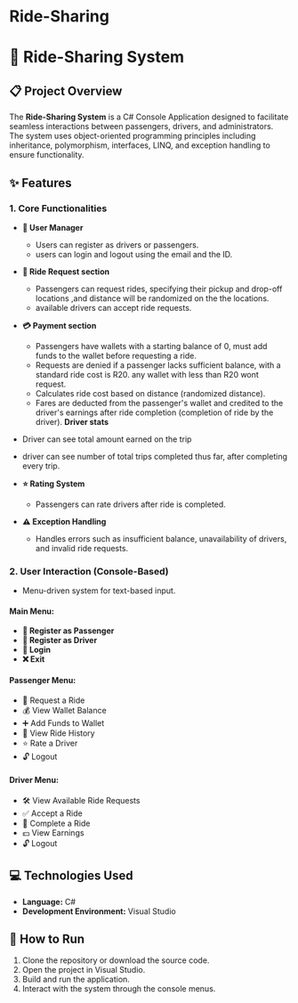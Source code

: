 # Ride-Sharing
# 🚖 Ride-Sharing System

## 📋 Project Overview
The **Ride-Sharing System** is a C# Console Application designed to facilitate seamless interactions between passengers, drivers, and administrators. The system uses object-oriented programming principles including inheritance, polymorphism, interfaces, LINQ, and exception handling to ensure functionality.

## ✨ Features
### 1. Core Functionalities

- **👥 User Manager**
  - Users can register as drivers or passengers.
  - users can login and logout using the email and the ID.

- **🚗 Ride Request section**
  - Passengers can request rides, specifying their pickup and drop-off locations ,and distance will be randomized on the the locations.
  - available drivers can accept ride requests.

- **💳 Payment section**
   - Passengers have  wallets with a starting balance of 0, must add funds to the wallet before requesting a ride.
  - Requests are denied if a passenger lacks sufficient balance, with a standard ride cost is R20. any wallet with less than R20 wont request.
  - Calculates ride cost based on distance (randomized distance).
  - Fares are deducted from the passenger's wallet and credited to the driver's earnings after ride completion (completion of ride by the driver).
**Driver stats**
- Driver can see total amount earned on the trip
- driver can see number of total trips completed thus far, after completing every trip.

- **⭐ Rating System**
  - Passengers can rate drivers after ride is completed.

- **⚠️ Exception Handling**
  - Handles errors such as insufficient balance, unavailability of drivers, and invalid ride requests.

### 2. User Interaction (Console-Based)
- Menu-driven system for text-based input.

#### Main Menu:
- **📝 Register as Passenger**
- **📝 Register as Driver**
- **🔑 Login**
- **❌ Exit**

#### Passenger Menu:
- 🚕 Request a Ride  
- 💰 View Wallet Balance  
- ➕ Add Funds to Wallet  
- 📜 View Ride History  
- ⭐ Rate a Driver  
- 🔓 Logout  

#### Driver Menu:
- 🛠️ View Available Ride Requests  
- ✅ Accept a Ride  
- 🎯 Complete a Ride  
- 💵 View Earnings  
- 🔓 Logout  

## 💻 Technologies Used
- **Language:** C#  
- **Development Environment:** Visual Studio 

## 🚀 How to Run
1. Clone the repository or download the source code.
2. Open the project in Visual Studio.
3. Build and run the application.
4. Interact with the system through the console menus.

